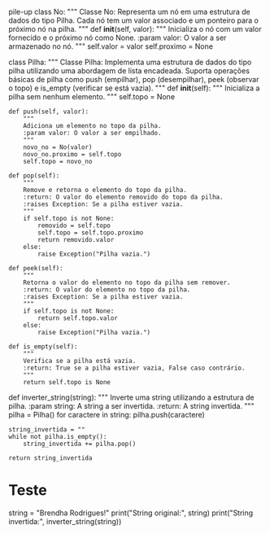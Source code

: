 pile-up
class No:
    """
    Classe No: Representa um nó em uma estrutura de dados do tipo Pilha.
    Cada nó tem um valor associado e um ponteiro para o próximo nó na pilha.
    """
    def __init__(self, valor):
        """
        Inicializa o nó com um valor fornecido e o próximo nó como None.
        :param valor: O valor a ser armazenado no nó.
        """
        self.valor = valor
        self.proximo = None

class Pilha:
    """
    Classe Pilha: Implementa uma estrutura de dados do tipo pilha utilizando uma
    abordagem de lista encadeada. Suporta operações básicas de pilha como push (empilhar),
    pop (desempilhar), peek (observar o topo) e is_empty (verificar se está vazia).
    """
    def __init__(self):
        """
        Inicializa a pilha sem nenhum elemento.
        """
        self.topo = None

    def push(self, valor):
        """
        Adiciona um elemento no topo da pilha.
        :param valor: O valor a ser empilhado.
        """
        novo_no = No(valor)
        novo_no.proximo = self.topo
        self.topo = novo_no

    def pop(self):
        """
        Remove e retorna o elemento do topo da pilha.
        :return: O valor do elemento removido do topo da pilha.
        :raises Exception: Se a pilha estiver vazia.
        """
        if self.topo is not None:
            removido = self.topo
            self.topo = self.topo.proximo
            return removido.valor
        else:
            raise Exception("Pilha vazia.")

    def peek(self):
        """
        Retorna o valor do elemento no topo da pilha sem remover.
        :return: O valor do elemento no topo da pilha.
        :raises Exception: Se a pilha estiver vazia.
        """
        if self.topo is not None:
            return self.topo.valor
        else:
            raise Exception("Pilha vazia.")

    def is_empty(self):
        """
        Verifica se a pilha está vazia.
        :return: True se a pilha estiver vazia, False caso contrário.
        """
        return self.topo is None

def inverter_string(string):
    """
    Inverte uma string utilizando a estrutura de pilha.
    :param string: A string a ser invertida.
    :return: A string invertida.
    """
    pilha = Pilha()
    for caractere in string:
        pilha.push(caractere)
    
    string_invertida = ""
    while not pilha.is_empty():
        string_invertida += pilha.pop()
    
    return string_invertida

# Teste
string = "Brendha Rodrigues!"
print("String original:", string)
print("String invertida:", inverter_string(string))
